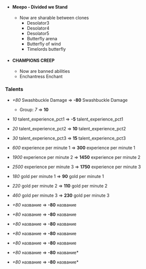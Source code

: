 * #### Meepo - Divided we Stand
  * Now are sharable between clones
    * Desolator3
    * Desolator4
    * Desolator5
    * Butterfly arena
    * Butterfly of wind
    * Timelords butterfly




* #### CHAMPIONS CREEP
  * Now are banned abilities
  * Enchantress Enchant


### Talents
* _+80_ Swashbuckle Damage => **-80** Swashbuckle Damage
  * Group:  _7_  => **10**

* _10_ talent_experience_pct1 => **-5** talent_experience_pct1
* _20_ talent_experience_pct2 => **10** talent_experience_pct2
* _30_ talent_experience_pct3 => **15** talent_experience_pct3


* _600_ experience per minute 1 => **300** experience per minute 1
* _1900_ experience per minute 2 => **1450** experience per minute 2 
* _2500_ experience per minute 3 => **1750** experience per minute 3
* _180_ gold per minute 1 => **90** gold per minute 1
* _220_ gold per minute 2 => **110** gold per minute 2
* _460_ gold per minute 3 => **230** gold per minute 3



* _+80_ название => **-80** название

* _+80_ название => **-80** название

* _+80_ название => **-80** название

* _+80_ название => **-80** название
* _+80_ название => **-80** название

* _+80_ название => **-80** название*


* _+80_ название => **-80** название*
